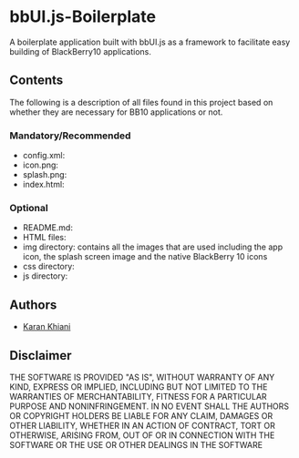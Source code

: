 bbUI.js-Boilerplate
===================

A boilerplate application built with bbUI.js as a framework to facilitate easy building of BlackBerry10 applications.

## Contents

The following is a description of all files found in this project based on whether they are necessary for BB10 applications or not.

### Mandatory/Recommended

* config.xml: 
* icon.png: 
* splash.png: 
* index.html: 

### Optional

* README.md:
* HTML files: 
* img directory: contains all the images that are used including the app icon, the splash screen image and the native BlackBerry 10 icons 
* css directory: 
* js directory: 

## Authors

* [Karan Khiani](https://github.com/karancan)

## Disclaimer

THE SOFTWARE IS PROVIDED "AS IS", WITHOUT WARRANTY OF ANY KIND, EXPRESS OR IMPLIED, INCLUDING BUT NOT LIMITED TO THE WARRANTIES OF MERCHANTABILITY, FITNESS FOR A PARTICULAR PURPOSE AND NONINFRINGEMENT. IN NO EVENT SHALL THE AUTHORS OR COPYRIGHT HOLDERS BE LIABLE FOR ANY CLAIM, DAMAGES OR OTHER LIABILITY, WHETHER IN AN ACTION OF CONTRACT, TORT OR OTHERWISE, ARISING FROM, OUT OF OR IN CONNECTION WITH THE SOFTWARE OR THE USE OR OTHER DEALINGS IN THE SOFTWARE 